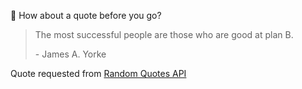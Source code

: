 📣 How about a quote before you go?

> The most successful people are those who are good at plan B.
>
> <p>- James A. Yorke</p>

Quote requested from [Random Quotes API](https://github.com/lukePeavey/quotable)
